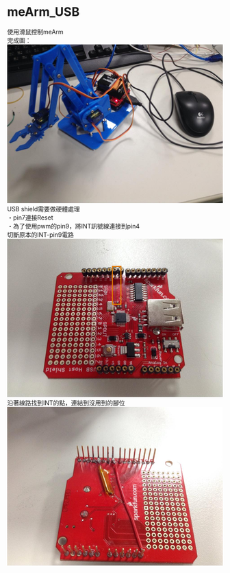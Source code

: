 # meArm_USB  
使用滑鼠控制meArm  
完成圖：
![alt tag](https://github.com/sj82516/meArm_USB/blob/master/img/p18.jpg)  
USB shield需要做硬體處理   
・pin7連接Reset   
・為了使用pwm的pin9，將INT訊號線連接到pin4  
切斷原本的INT-pin9電路  
![alt tag](https://github.com/sj82516/meArm_USB/blob/master/img/p19.jpg)   
沿著線路找到INT的點，連結到沒用到的腳位  
![alt tag](https://github.com/sj82516/meArm_USB/blob/master/img/p17.jpg)  
